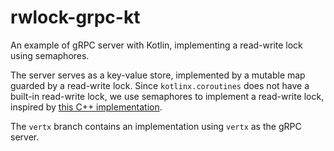 # rwlock-grpc-kt

An example of gRPC server with Kotlin, implementing a read-write lock using semaphores.

The server serves as a key-value store, implemented by a mutable map guarded by a read-write lock.
Since `kotlinx.coroutines` does not have a built-in read-write lock,
we use semaphores to implement a read-write lock, inspired by [this C++ implementation](https://github.com/preshing/cpp11-on-multicore/blob/master/common/rwlock.h).

The `vertx` branch contains an implementation using `vertx` as the gRPC server.
